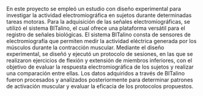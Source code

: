 

En este proyecto se empleó un estudio con diseño experimental para investigar la actividad electromiográfica en sujetos durante determinadas tareas motoras. Para la adquisición de las señales electromiográficas, se utilizó el sistema BITalino, el cual ofrece una plataforma versátil para el registro de señales biológicas. 
El sistema BITalino consta de sensores de electromiografía que permiten medir la actividad eléctrica generada por los músculos durante la contracción muscular. Mediante el diseño experimental, se diseñó y ejecutó un protocolo de sesiones, en las que se realizaron ejercicios de flexión y extensión de miembros inferiores, con el objetivo de evaluar la respuesta electromiográfica de los sujetos y realizar una comparación entre ellas. 
Los datos adquiridos a través de BITalino fueron procesados y analizados posteriormente para determinar patrones de activación muscular y evaluar la eficacia de los protocolos propuestos.
